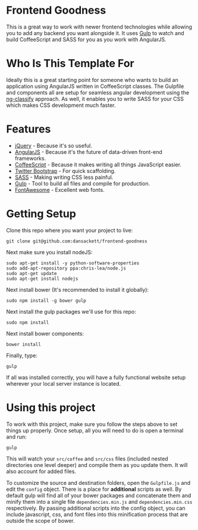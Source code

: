 Frontend Goodness
=================

This is a great way to work with newer frontend technologies while allowing
you to add any backend you want alongside it. It uses [Gulp](http://gulpjs.com/)
to watch and build CoffeeScript and SASS for you as you work with AngularJS.

Who Is This Template For
========================

Ideally this is a great starting point for someone who wants to build an
application using AngularJS written in CoffeeScript classes. The Gulpfile and
components all are setup for seamless angular development using the
[ng-classify](https://github.com/CaryLandholt/ng-classify) approach. As well,
it enables you to write SASS for your CSS which makes CSS development much
faster.

Features
========

* [jQuery](http://jquery.com/) - Because it's so useful.
* [AngularJS](https://angularjs.org/) - Because it's the future of data-driven
  front-end frameworks.
* [CoffeeScript](http://coffeescript.org/) - Because it makes writing all
  things JavaScript easier.
* [Twitter Bootstrap](http://getbootstrap.com) - For quick scaffolding.
* [SASS](http://sass-lang.com/) - Making writing CSS less painful.
* [Gulp](http://gulpjs.com/) - Tool to build all files and compile for production.
* [FontAwesome](http://fontawesome.io/) - Excellent web fonts.

Getting Setup
=============

Clone this repo where you want your project to live:

    git clone git@github.com:dansackett/frontend-goodness

Next make sure you install nodeJS:

    sudo apt-get install -y python-software-properties
    sudo add-apt-repository ppa:chris-lea/node.js
    sudo apt-get update
    sudo apt-get install nodejs

Next install bower (It's recommended to install it globally):

    sudo npm install -g bower gulp

Next install the gulp packages we'll use for this repo:

    sudo npm install

Next install bower components:

    bower install

Finally, type:

    gulp

If all was installed correctly, you will have a fully functional website setup
wherever your local server instance is located.

Using this project
==================

To work with this project, make sure you follow the steps above to set things
up properly. Once setup, all you will need to do is open a terminal and run:

    gulp

This will watch your `src/coffee` and `src/css` files (included nested
directories one level deeper) and compile them as you update them. It will
also account for added files.

To customize the source and destination folders, open the `Gulpfile.js` and
edit the `config` object. There is a place for **additional** scripts as well.
By default gulp will find all of your bower packages and concatenate them and
minify them into a single file `dependencies.min.js` and `dependencies.min.css`
respectively. By passing additional scripts into the config object, you can
include javascript, css, and font files into this minification process that
are outside the scope of bower.
